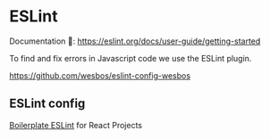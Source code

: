 # ESLint

Documentation 🔗: https://eslint.org/docs/user-guide/getting-started

To find and fix errors in Javascript code we use the ESLint plugin.

https://github.com/wesbos/eslint-config-wesbos

## ESLint config

[Boilerplate ESLint](/.eslintrc) for React Projects
